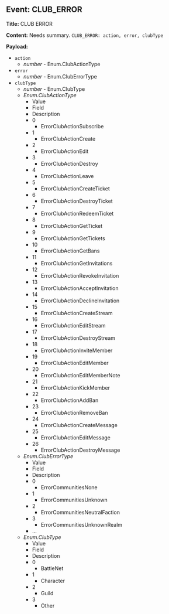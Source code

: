 ## Event: CLUB_ERROR

**Title:** CLUB ERROR

**Content:**
Needs summary.
`CLUB_ERROR: action, error, clubType`

**Payload:**
- `action`
  - *number* - Enum.ClubActionType
- `error`
  - *number* - Enum.ClubErrorType
- `clubType`
  - *number* - Enum.ClubType
  - *Enum.ClubActionType*
    - Value
    - Field
    - Description
    - 0
      - ErrorClubActionSubscribe
    - 1
      - ErrorClubActionCreate
    - 2
      - ErrorClubActionEdit
    - 3
      - ErrorClubActionDestroy
    - 4
      - ErrorClubActionLeave
    - 5
      - ErrorClubActionCreateTicket
    - 6
      - ErrorClubActionDestroyTicket
    - 7
      - ErrorClubActionRedeemTicket
    - 8
      - ErrorClubActionGetTicket
    - 9
      - ErrorClubActionGetTickets
    - 10
      - ErrorClubActionGetBans
    - 11
      - ErrorClubActionGetInvitations
    - 12
      - ErrorClubActionRevokeInvitation
    - 13
      - ErrorClubActionAcceptInvitation
    - 14
      - ErrorClubActionDeclineInvitation
    - 15
      - ErrorClubActionCreateStream
    - 16
      - ErrorClubActionEditStream
    - 17
      - ErrorClubActionDestroyStream
    - 18
      - ErrorClubActionInviteMember
    - 19
      - ErrorClubActionEditMember
    - 20
      - ErrorClubActionEditMemberNote
    - 21
      - ErrorClubActionKickMember
    - 22
      - ErrorClubActionAddBan
    - 23
      - ErrorClubActionRemoveBan
    - 24
      - ErrorClubActionCreateMessage
    - 25
      - ErrorClubActionEditMessage
    - 26
      - ErrorClubActionDestroyMessage
  - *Enum.ClubErrorType*
    - Value
    - Field
    - Description
    - 0
      - ErrorCommunitiesNone
    - 1
      - ErrorCommunitiesUnknown
    - 2
      - ErrorCommunitiesNeutralFaction
    - 3
      - ErrorCommunitiesUnknownRealm
    - ...
  - *Enum.ClubType*
    - Value
    - Field
    - Description
    - 0
      - BattleNet
    - 1
      - Character
    - 2
      - Guild
    - 3
      - Other